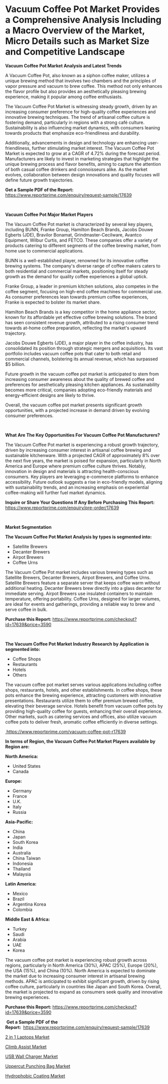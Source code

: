 <p><h1>Vacuum Coffee Pot Market Provides a Comprehensive Analysis Including a Macro Overview of the Market, Micro Details such as Market Size and Competitive Landscape</h1></p><p><strong>Vacuum Coffee Pot Market Analysis and Latest Trends</strong></p>
<p><p>A Vacuum Coffee Pot, also known as a siphon coffee maker, utilizes a unique brewing method that involves two chambers and the principles of vapor pressure and vacuum to brew coffee. This method not only enhances the flavor profile but also provides an aesthetically pleasing brewing experience, making it popular among coffee enthusiasts.</p><p>The Vacuum Coffee Pot Market is witnessing steady growth, driven by an increasing consumer preference for high-quality coffee experiences and innovative brewing techniques. The trend of artisanal coffee culture is fostering demand, particularly in regions with a strong café culture. Sustainability is also influencing market dynamics, with consumers leaning towards products that emphasize eco-friendliness and durability.</p><p>Additionally, advancements in design and technology are enhancing user-friendliness, further stimulating market interest. The Vacuum Coffee Pot Market is expected to grow at a CAGR of 4.72% during the forecast period. Manufacturers are likely to invest in marketing strategies that highlight the unique brewing process and flavor benefits, aiming to capture the attention of both casual coffee drinkers and connoisseurs alike. As the market evolves, collaboration between design innovations and quality focuses will define future growth trajectories.</p></p>
<p><strong>Get a Sample PDF of the Report:&nbsp;</strong> <a href="https://www.reportprime.com/enquiry/request-sample/17639?utm_campaign=34&utm_medium=2&utm_source=Github&utm_content=ia&utm_term=19112024&utm_id=vacuum-coffee-pot">https://www.reportprime.com/enquiry/request-sample/17639</a></p>
<p>&nbsp;</p>
<p><strong>Vacuum Coffee Pot Major Market Players</strong></p>
<p><p>The Vacuum Coffee Pot market is characterized by several key players, including BUNN, Franke Group, Hamilton Beach Brands, Jacobs Douwe Egberts (JDE), Bravilor Bonamat, Grindmaster-Cecilware, Avantco Equipment, Wilbur Curtis, and FETCO. These companies offer a variety of products catering to different segments of the coffee brewing market, from home use to commercial applications.</p><p>BUNN is a well-established player, renowned for its innovative coffee brewing systems. The company's diverse range of coffee makers caters to both residential and commercial markets, positioning itself for steady growth as the demand for quality coffee experiences a global uptick.</p><p>Franke Group, a leader in premium kitchen solutions, also competes in the coffee segment, focusing on high-end coffee machines for commercial use. As consumer preferences lean towards premium coffee experiences, Franke is expected to bolster its market share.</p><p>Hamilton Beach Brands is a key competitor in the home appliance sector, known for its affordable yet effective coffee brewing solutions. The brand has seen consistent revenue growth, attributed to a rising consumer trend towards at-home coffee preparation, reflecting the market's upward trajectory.</p><p>Jacobs Douwe Egberts (JDE), a major player in the coffee industry, has consolidated its position through strategic mergers and acquisitions. Its vast portfolio includes vacuum coffee pots that cater to both retail and commercial channels, bolstering its annual revenue, which has surpassed $5 billion.</p><p>Future growth in the vacuum coffee pot market is anticipated to stem from increasing consumer awareness about the quality of brewed coffee and preferences for aesthetically pleasing kitchen appliances. As sustainability becomes more critical, companies adopting eco-friendly materials and energy-efficient designs are likely to thrive.</p><p>Overall, the vacuum coffee pot market presents significant growth opportunities, with a projected increase in demand driven by evolving consumer preferences.</p></p>
<p>&nbsp;</p>
<p><strong>What Are The Key Opportunities For Vacuum Coffee Pot Manufacturers?</strong></p>
<p><p>The Vacuum Coffee Pot market is experiencing a robust growth trajectory, driven by increasing consumer interest in artisanal coffee brewing and sustainable kitchenware. With a projected CAGR of approximately 8% over the next five years, the market is poised for expansion, particularly in North America and Europe where premium coffee culture thrives. Notably, innovation in design and materials is attracting health-conscious consumers. Key players are leveraging e-commerce platforms to enhance accessibility. Future outlook suggests a rise in eco-friendly models, aligning with sustainability trends, and an increasing emphasis on experiential coffee-making will further fuel market dynamics.</p></p>
<p><strong>Inquire or Share Your Questions If Any Before Purchasing This Report:</strong> <a href="https://www.reportprime.com/enquiry/pre-order/17639?utm_campaign=34&utm_medium=2&utm_source=Github&utm_content=ia&utm_term=19112024&utm_id=vacuum-coffee-pot">https://www.reportprime.com/enquiry/pre-order/17639</a></p>
<p>&nbsp;</p>
<p><strong>Market Segmentation</strong></p>
<p><strong>The Vacuum Coffee Pot Market Analysis by types is segmented into:</strong></p>
<p><ul><li>Satellite Brewers</li><li>Decanter Brewers</li><li>Airpot Brewers</li><li>Coffee Urns</li></ul></p>
<p><p>The Vacuum Coffee Pot market includes various brewing types such as Satellite Brewers, Decanter Brewers, Airpot Brewers, and Coffee Urns. Satellite Brewers feature a separate server that keeps coffee warm without additional heating. Decanter Brewers brew directly into a glass decanter for immediate serving. Airpot Brewers use insulated containers to maintain temperature, offering portability. Coffee Urns, designed for larger volumes, are ideal for events and gatherings, providing a reliable way to brew and serve coffee in bulk.</p></p>
<p><strong>Purchase this Report:&nbsp;</strong><a href="https://www.reportprime.com/checkout?id=17639&price=3590&utm_campaign=34&utm_medium=2&utm_source=Github&utm_content=ia&utm_term=19112024&utm_id=vacuum-coffee-pot">https://www.reportprime.com/checkout?id=17639&price=3590</a></p>
<p>&nbsp;</p>
<p><strong>The Vacuum Coffee Pot Market Industry Research by Application is segmented into:</strong></p>
<p><ul><li>Coffee Shops</li><li>Restaurants</li><li>Hotels</li><li>Others</li></ul></p>
<p><p>The vacuum coffee pot market serves various applications including coffee shops, restaurants, hotels, and other establishments. In coffee shops, these pots enhance the brewing experience, attracting customers with innovative presentations. Restaurants utilize them to offer premium brewed coffee, elevating their beverage service. Hotels benefit from vacuum coffee pots by providing high-quality coffee for guests, enhancing their overall experience. Other markets, such as catering services and offices, also utilize vacuum coffee pots to deliver fresh, aromatic coffee efficiently in diverse settings.</p></p>
<p><a href="https://www.reportprime.com/vacuum-coffee-pot-r17639?utm_campaign=34&utm_medium=2&utm_source=Github&utm_content=ia&utm_term=19112024&utm_id=vacuum-coffee-pot">&nbsp;https://www.reportprime.com/vacuum-coffee-pot-r17639</a></p>
<p><strong>In terms of Region, the Vacuum Coffee Pot Market Players available by Region are:</strong></p>
<p>
    <p> <strong> North America: </strong>
        <ul>
            <li>United States</li>
            <li>Canada</li>
        </ul>
        </p> 
    <p> <strong> Europe: </strong>
        <ul>
            <li>Germany</li>
            <li>France</li>
            <li>U.K.</li>
            <li>Italy</li>
            <li>Russia</li>
        </ul>
        </p> 
    <p> <strong> Asia-Pacific: </strong>
        <ul>
            <li>China</li>
            <li>Japan</li>
            <li>South Korea</li>
            <li>India</li>
            <li>Australia</li>
            <li>China Taiwan</li>
            <li>Indonesia</li>
            <li>Thailand</li>
            <li>Malaysia</li>
        </ul>
        </p> 
    <p> <strong> Latin America: </strong>
        <ul>
            <li>Mexico</li>
            <li>Brazil</li>
            <li>Argentina Korea</li>
            <li>Colombia</li>
        </ul>
        </p> 
    <p> <strong> Middle East & Africa: </strong>
        <ul>
            <li>Turkey</li>
            <li>Saudi</li>
            <li>Arabia</li>
            <li>UAE</li>
            <li>Korea</li>
        </ul>
    </p>
    </p>
<p><p>The vacuum coffee pot market is experiencing robust growth across regions, particularly in North America (30%), APAC (25%), Europe (20%), the USA (15%), and China (10%). North America is expected to dominate the market due to increasing consumer interest in artisanal brewing methods. APAC is anticipated to exhibit significant growth, driven by rising coffee culture, particularly in countries like Japan and South Korea. Overall, the market is projected to expand as consumers seek quality and innovative brewing experiences.</p></p>
<p><strong>Purchase this Report: </strong><a href="https://www.reportprime.com/checkout?id=17639&price=3590&utm_campaign=34&utm_medium=2&utm_source=Github&utm_content=ia&utm_term=19112024&utm_id=vacuum-coffee-pot">https://www.reportprime.com/checkout?id=17639&price=3590</a></p>
<p>&nbsp;<strong>Get a Sample PDF of the Report:&nbsp;&nbsp;</strong><a href="https://www.reportprime.com/enquiry/request-sample/17639?utm_campaign=34&utm_medium=2&utm_source=Github&utm_content=ia&utm_term=19112024&utm_id=vacuum-coffee-pot">https://www.reportprime.com/enquiry/request-sample/17639</a></p>
<p><strong></strong></p>
<p><p><a href="https://www.linkedin.com/pulse/strategic-market-insights-global-2-1-laptops-2024-2031-subpoenas-vvjre?utm_campaign=34&utm_medium=2&utm_source=Github&utm_content=ia&utm_term=19112024&utm_id=vacuum-coffee-pot">2 in 1 Laptops Market</a></p><p><a href="https://issuu.com/reportprime-2/docs/climb-assist-market-size-2030.pptx_2157c25e3603a9?utm_campaign=34&utm_medium=2&utm_source=Github&utm_content=ia&utm_term=19112024&utm_id=vacuum-coffee-pot">Climb Assist Market</a></p><p><a href="https://github.com/AlisaRowe24/Market-Research-Report-List-1/blob/main/usb-wall-charger-market.md?utm_campaign=34&utm_medium=2&utm_source=Github&utm_content=ia&utm_term=19112024&utm_id=vacuum-coffee-pot">USB Wall Charger Market</a></p><p><a href="https://github.com/HobertDavis43/Market-Research-Report-List-1/blob/main/uppercut-punching-bag-market.md?utm_campaign=34&utm_medium=2&utm_source=Github&utm_content=ia&utm_term=19112024&utm_id=vacuum-coffee-pot">Uppercut Punching Bag Market</a></p><p><a href="https://www.linkedin.com/pulse/hydrophobic-coating-market-share-analysis-growth-trends-3s9ke?utm_campaign=34&utm_medium=2&utm_source=Github&utm_content=ia&utm_term=19112024&utm_id=vacuum-coffee-pot">Hydrophobic Coating Market</a></p></p>